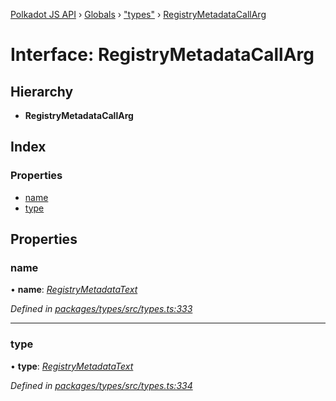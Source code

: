 [Polkadot JS API](../README.md) › [Globals](../globals.md) › ["types"](../modules/_types_.md) › [RegistryMetadataCallArg](_types_.registrymetadatacallarg.md)

# Interface: RegistryMetadataCallArg

## Hierarchy

* **RegistryMetadataCallArg**

## Index

### Properties

* [name](_types_.registrymetadatacallarg.md#name)
* [type](_types_.registrymetadatacallarg.md#type)

## Properties

###  name

• **name**: *[RegistryMetadataText](_types_.registrymetadatatext.md)*

*Defined in [packages/types/src/types.ts:333](https://github.com/polkadot-js/api/blob/854a520517/packages/types/src/types.ts#L333)*

___

###  type

• **type**: *[RegistryMetadataText](_types_.registrymetadatatext.md)*

*Defined in [packages/types/src/types.ts:334](https://github.com/polkadot-js/api/blob/854a520517/packages/types/src/types.ts#L334)*
